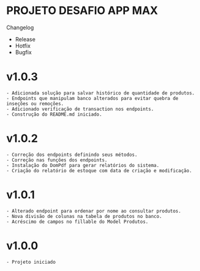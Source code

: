 # PROJETO DESAFIO APP MAX

Changelog
  - Release
  - Hotfix
  - Bugfix

# v1.0.3
    - Adicionada solução para salvar histórico de quantidade de produtos.
    - Endpoints que manipulam banco alterados para evitar quebra de inseções ou remoções.
    - Adicionado verificação de transaction nos endpoints.
    - Construção do README.md iniciado.
# v1.0.2
    - Correção dos endpoints definindo seus métodos.
    - Correção nas funções dos endpoints.
    - Instalação do DomPdf para gerar relatórios do sistema.
    - Criação do relatório de estoque com data de criação e modificação.
# v1.0.1
    - Alterado endpoint para ordenar por nome ao consultar produtos.
    - Nova divisão de colunas na tabela de produtos no banco.
    - Acréscimo de campos no fillable do Model Produtos.
# v1.0.0
    - Projeto iniciado
